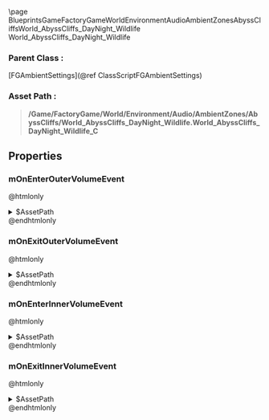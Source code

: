 \page BlueprintsGameFactoryGameWorldEnvironmentAudioAmbientZonesAbyssCliffsWorld_AbyssCliffs_DayNight_Wildlife World_AbyssCliffs_DayNight_Wildlife
### Parent Class :
[FGAmbientSettings](@ref ClassScriptFGAmbientSettings)
### Asset Path :
<b><blockquote>/Game/FactoryGame/World/Environment/Audio/AmbientZones/AbyssCliffs/World_AbyssCliffs_DayNight_Wildlife.World_AbyssCliffs_DayNight_Wildlife_C</blockquote></b>
## Properties

### mOnEnterOuterVolumeEvent
@htmlonly
<details>
 <summary>$AssetPath</summary>
<b><a href="_blueprints_game_factory_game_world_environment_audio_ambient_zones_abyss_cliffs_play__day_night__wildlife__outer.html"><blockquote>Play_DayNight_Wildlife_Outer</blockquote></a></b>
</details>
@endhtmlonly

### mOnExitOuterVolumeEvent
@htmlonly
<details>
 <summary>$AssetPath</summary>
<b><a href="_blueprints_game_factory_game_world_environment_audio_ambient_zones_abyss_cliffs_stop__day_night__wildlife__outer.html"><blockquote>Stop_DayNight_Wildlife_Outer</blockquote></a></b>
</details>
@endhtmlonly

### mOnEnterInnerVolumeEvent
@htmlonly
<details>
 <summary>$AssetPath</summary>
<b><a href="_blueprints_game_factory_game_world_environment_audio_ambient_zones_abyss_cliffs_play__day_night__wildlife__inner.html"><blockquote>Play_DayNight_Wildlife_Inner</blockquote></a></b>
</details>
@endhtmlonly

### mOnExitInnerVolumeEvent
@htmlonly
<details>
 <summary>$AssetPath</summary>
<b><a href="_blueprints_game_factory_game_world_environment_audio_ambient_zones_abyss_cliffs_stop__day_night__wildlife__inner.html"><blockquote>Stop_DayNight_Wildlife_Inner</blockquote></a></b>
</details>
@endhtmlonly

